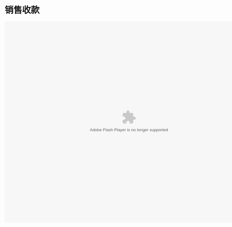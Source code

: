 # 销售收款

<embed src="http://resource.3cwdb.com/kailong-donghua/xssk.swf" width="800" height="650"  pluginspage="http://www.macromedia.com/go/getflashplayer" 
type="application/x-shockwave-flash" ></embed>
